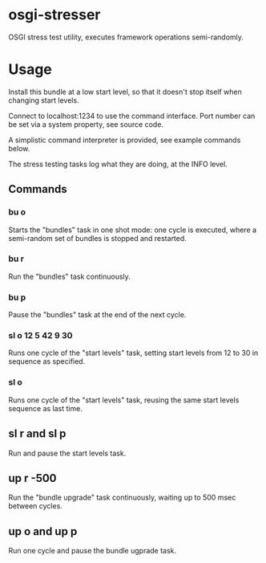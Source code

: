osgi-stresser
=============

OSGI stress test utility, executes framework operations semi-randomly.

Usage
=====

Install this bundle at a low start level, so that it doesn't stop itself
when changing start levels.

Connect to localhost:1234 to use the command interface. Port number can
be set via a system property, see source code.

A simplistic command interpreter is provided, see example commands below.

The stress testing tasks log what they are doing, at the INFO level.

## Commands

### bu o
Starts the "bundles" task in one shot mode: one cycle is executed, where
a semi-random set of bundles is stopped and restarted.

### bu r
Run the "bundles" task continuously.

### bu p
Pause the "bundles" task at the end of the next cycle.

### sl o 12 5 42 9 30
Runs one cycle of the "start levels" task, setting start levels from 12 to 30
in sequence as specified.

### sl o
Runs one cycle of the "start levels" task, reusing the same start levels sequence
as last time.

## sl r and sl p
Run and pause the start levels task. 

## up r -500
Run the "bundle upgrade" task continuously, waiting up to 500 msec between 
cycles.

## up o and up p
Run one cycle and pause the bundle ugprade task.
